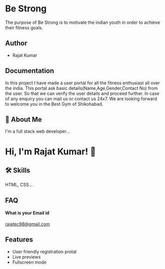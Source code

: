 
# Be Strong
The purpose of Be Strong is to motivate the indian youth in order to achieve their fitness goals.



## Author

- Rajat Kumar

  
## Documentation

In this project I have made a user portal for all the fitness enthusiast all over the india.
This portal ask basic details(Name,Age,Gender,Contact No) from the user. So that we can verify the user details and proceed further.
In case of any enquiry you can mail us or contact us 24x7.
We are looking forward to welcome you in the Best Gym of Shikohabad.


  
## 🚀 About Me
I'm a full stack web developer...


  
# Hi, I'm Rajat Kumar! 👋


  
## 🛠 Skills
HTML, CSS...

  
## FAQ

#### What is your Email id
rajatec98@gmail.com



  
## Features

- User friendly registration protal
- Live previews
- Fullscreen mode


  
